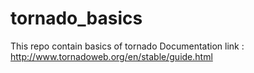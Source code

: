 # tornado_basics

This repo contain basics of tornado
Documentation link : http://www.tornadoweb.org/en/stable/guide.html
